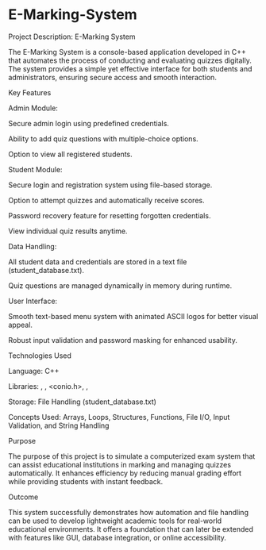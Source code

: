 # E-Marking-System
Project Description: E-Marking System

The E-Marking System is a console-based application developed in C++ that automates the process of conducting and evaluating quizzes digitally. The system provides a simple yet effective interface for both students and administrators, ensuring secure access and smooth interaction.

Key Features

Admin Module:

Secure admin login using predefined credentials.

Ability to add quiz questions with multiple-choice options.

Option to view all registered students.

Student Module:

Secure login and registration system using file-based storage.

Option to attempt quizzes and automatically receive scores.

Password recovery feature for resetting forgotten credentials.

View individual quiz results anytime.

Data Handling:

All student data and credentials are stored in a text file (student_database.txt).

Quiz questions are managed dynamically in memory during runtime.

User Interface:

Smooth text-based menu system with animated ASCII logos for better visual appeal.

Robust input validation and password masking for enhanced usability.

Technologies Used

Language: C++

Libraries: <iostream>, <fstream>, <conio.h>, <thread>, <limits>

Storage: File Handling (student_database.txt)

Concepts Used: Arrays, Loops, Structures, Functions, File I/O, Input Validation, and String Handling

Purpose

The purpose of this project is to simulate a computerized exam system that can assist educational institutions in marking and managing quizzes automatically. It enhances efficiency by reducing manual grading effort while providing students with instant feedback.

Outcome

This system successfully demonstrates how automation and file handling can be used to develop lightweight academic tools for real-world educational environments. It offers a foundation that can later be extended with features like GUI, database integration, or online accessibility.
